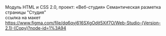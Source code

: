 Модуль HTML и CSS 2.0, проект: «Веб-студия»
Семантическая разметка страницы "Студия"   
ссылка на макет
https://www.figma.com/file/dq6qyj616SXgOdjt5Xif7O/Web-Studio-(Version-2.1)-(Copy)?node-id=1%3A94

